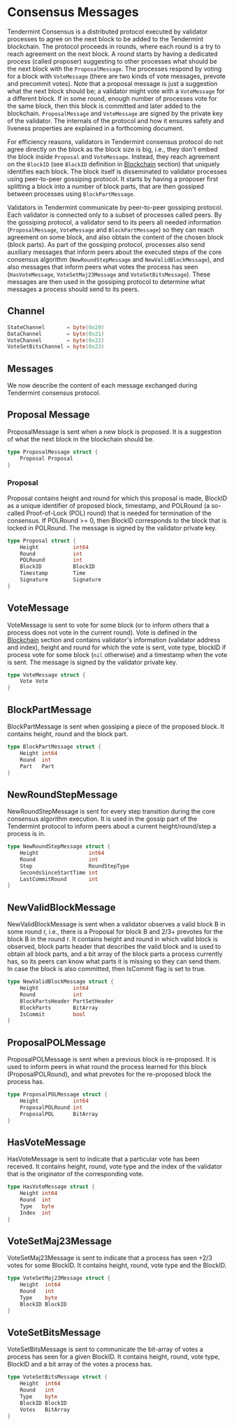 
# Consensus Messages

Tendermint Consensus is a distributed protocol executed by validator processes to agree on
the next block to be added to the Tendermint blockchain. The protocol proceeds in rounds, where
each round is a try to reach agreement on the next block. A round starts by having a dedicated
process (called proposer) suggesting to other processes what should be the next block with
the `ProposalMessage`.
The processes respond by voting for a block with `VoteMessage` (there are two kinds of vote
messages, prevote and precommit votes). Note that a proposal message is just a suggestion what the
next block should be; a validator might vote with a `VoteMessage` for a different block. If in some
round, enough number of processes vote for the same block, then this block is committed and later
added to the blockchain. `ProposalMessage` and `VoteMessage` are signed by the private key of the
validator. The internals of the protocol and how it ensures safety and liveness properties are
explained in a forthcoming document.

For efficiency reasons, validators in Tendermint consensus protocol do not agree directly on the
block as the block size is big, i.e., they don't embed the block inside `Proposal` and
`VoteMessage`. Instead, they reach agreement on the `BlockID` (see `BlockID` definition in
[Blockchain](https://github.com/tendermint/spec/blob/master/spec/core/data_structures.md#blockid) section)
that uniquely identifies each block. The block itself is
disseminated to validator processes using peer-to-peer gossiping protocol. It starts by having a
proposer first splitting a block into a number of block parts, that are then gossiped between
processes using `BlockPartMessage`.

Validators in Tendermint communicate by peer-to-peer gossiping protocol. Each validator is connected
only to a subset of processes called peers. By the gossiping protocol, a validator send to its peers
all needed information (`ProposalMessage`, `VoteMessage` and `BlockPartMessage`) so they can
reach agreement on some block, and also obtain the content of the chosen block (block parts). As
part of the gossiping protocol, processes also send auxiliary messages that inform peers about the
executed steps of the core consensus algorithm (`NewRoundStepMessage` and `NewValidBlockMessage`), and
also messages that inform peers what votes the process has seen (`HasVoteMessage`,
`VoteSetMaj23Message` and `VoteSetBitsMessage`). These messages are then used in the gossiping
protocol to determine what messages a process should send to its peers.

## Channel

```go
StateChannel       = byte(0x20)
DataChannel        = byte(0x21)
VoteChannel        = byte(0x22)
VoteSetBitsChannel = byte(0x23)
```

## Messages

We now describe the content of each message exchanged during Tendermint consensus protocol.

## Proposal Message

ProposalMessage is sent when a new block is proposed. It is a suggestion of what the
next block in the blockchain should be.

```go
type ProposalMessage struct {
    Proposal Proposal
}
```

### Proposal

Proposal contains height and round for which this proposal is made, BlockID as a unique identifier
of proposed block, timestamp, and POLRound (a so-called Proof-of-Lock (POL) round) that is needed for
termination of the consensus. If POLRound >= 0, then BlockID corresponds to the block that
is locked in POLRound. The message is signed by the validator private key.

```go
type Proposal struct {
    Height           int64
    Round            int
    POLRound         int
    BlockID          BlockID
    Timestamp        Time
    Signature        Signature
}
```

## VoteMessage

VoteMessage is sent to vote for some block (or to inform others that a process does not vote in the
current round). Vote is defined in the
[Blockchain](https://github.com/tendermint/spec/blob/master/spec/core/data_structures.md#blockid)
section and contains validator's
information (validator address and index), height and round for which the vote is sent, vote type,
blockID if process vote for some block (`nil` otherwise) and a timestamp when the vote is sent. The
message is signed by the validator private key.

```go
type VoteMessage struct {
    Vote Vote
}
```

## BlockPartMessage

BlockPartMessage is sent when gossiping a piece of the proposed block. It contains height, round
and the block part.

```go
type BlockPartMessage struct {
    Height int64
    Round  int
    Part   Part
}
```

## NewRoundStepMessage

NewRoundStepMessage is sent for every step transition during the core consensus algorithm execution.
It is used in the gossip part of the Tendermint protocol to inform peers about a current
height/round/step a process is in.

```go
type NewRoundStepMessage struct {
    Height                int64
    Round                 int
    Step                  RoundStepType
    SecondsSinceStartTime int
    LastCommitRound       int
}
```

## NewValidBlockMessage

NewValidBlockMessage is sent when a validator observes a valid block B in some round r,
i.e., there is a Proposal for block B and 2/3+ prevotes for the block B in the round r.
It contains height and round in which valid block is observed, block parts header that describes
the valid block and is used to obtain all
block parts, and a bit array of the block parts a process currently has, so its peers can know what
parts it is missing so they can send them.
In case the block is also committed, then IsCommit flag is set to true.

```go
type NewValidBlockMessage struct {
    Height           int64
    Round            int
    BlockPartsHeader PartSetHeader
    BlockParts       BitArray
    IsCommit         bool
}
```

## ProposalPOLMessage

ProposalPOLMessage is sent when a previous block is re-proposed.
It is used to inform peers in what round the process learned for this block (ProposalPOLRound),
and what prevotes for the re-proposed block the process has.

```go
type ProposalPOLMessage struct {
    Height           int64
    ProposalPOLRound int
    ProposalPOL      BitArray
}
```

## HasVoteMessage

HasVoteMessage is sent to indicate that a particular vote has been received. It contains height,
round, vote type and the index of the validator that is the originator of the corresponding vote.

```go
type HasVoteMessage struct {
    Height int64
    Round  int
    Type   byte
    Index  int
}
```

## VoteSetMaj23Message

VoteSetMaj23Message is sent to indicate that a process has seen +2/3 votes for some BlockID.
It contains height, round, vote type and the BlockID.

```go
type VoteSetMaj23Message struct {
    Height  int64
    Round   int
    Type    byte
    BlockID BlockID
}
```

## VoteSetBitsMessage

VoteSetBitsMessage is sent to communicate the bit-array of votes a process has seen for a given
BlockID. It contains height, round, vote type, BlockID and a bit array of
the votes a process has.

```go
type VoteSetBitsMessage struct {
    Height  int64
    Round   int
    Type    byte
    BlockID BlockID
    Votes   BitArray
}
```

